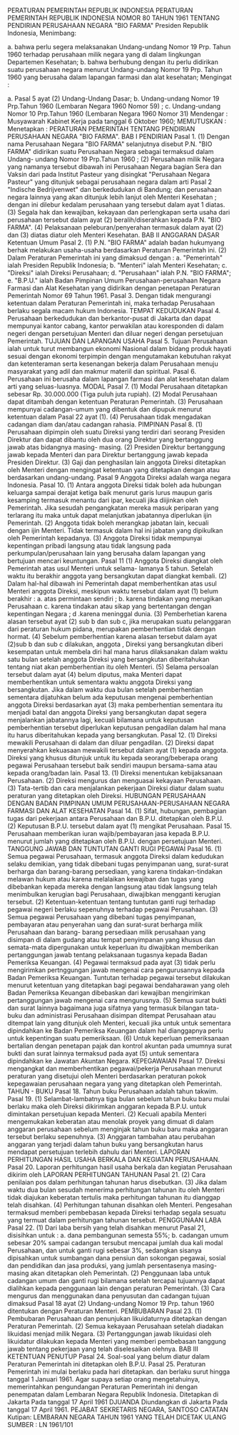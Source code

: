  PERATURAN PEMERINTAH REPUBLIK INDONESIA PERATURAN PEMERINTAH REPUBLIK INDONESIA NOMOR 80 TAHUN 1961 TENTANG PENDIRIAN PERUSAHAAN NEGARA "BIO FARMA" Presiden Republik Indonesia,
Menimbang:

a. bahwa perlu segera melaksanakan Undang-undang Nomor 19 Prp. Tahun 1960 terhadap perusahaan milik negara yang di dalam lingkungan Departemen Kesehatan;
b. bahwa berhubung dengan itu perlu didirikan suatu perusahaan negara menurut Undang-undang Nomor 19 Prp. Tahun 1960 yang berusaha dalam lapangan farmasi dan alat kesehatan;
Mengingat :

a. Pasal 5 ayat (2) Undang-Undang Dasar;
b. Undang-undang Nomor 19 Prp.Tahun 1960 (Lembaran Negara 1960 Nomor 59) ;
c. Undang-undang Nomor 10 Prp.Tahun 1960 (Lembaran Negara 1960 Nomor 31) Mendengar : Musyawarah Kabinet Kerja pada tanggal 6 Oktober 1960;
MEMUTUSKAN :
 Menetapkan : PERATURAN PEMERINTAH TENTANG PENDIRIAN PERUSAHAAN NEGARA "BIO FARMA".
BAB I PENDIRIAN Pasal 1.
(1) Dengan nama Perusahaan Negara "BIO FARMA" selanjutnya disebut P.N. "BIO FARMA" didirikan suatu Perusahaan Negara sebagai termaksud dalam Undang- undang Nomor 19 Prp.Tahun 1960 ;
(2) Perusahaan milik Negara yang namanya tersebut dibawah ini Perusahaan Negara bagian Sera dan Vaksin dari pada Institut Pasteur yang disingkat "Perusahaan Negara Pasteur" yang ditunjuk sebagai perusahaan negara dalam arti Pasal 2 "Indische Bedrijvenwet" dan berkedudukan di Bandung; dan perusahaan negara lainnya yang akan ditunjuk lebih lanjut oleh Menteri Kesehatan ; dengan ini dilebur kedalam perusahaan yang tersebut dalam ayat 1 diatas.
(3) Segala hak dan kewajiban, kekayaan dan perlengkapan serta usaha dari perusahaan tersebut dalam ayat (2) beralih/diserahkan kepada P.N. "BIO FARMA".
(4) Pelaksanaan peleburan/penyerahan termasuk dalam ayat (2) dan (3) diatas diatur oleh Menteri Kesehatan.
BAB II ANGGARAN DASAR Ketentuan Umum Pasal 2.
(1) P.N. "BIO FARMA" adalah badan hukumyang berhak melakukan usaha-usaha berdasarkan Peraturan Pemerintah ini.
(2) Dalam Peraturan Pemerintah ini yang dimaksud dengan :
a. "Pemerintah" ialah Presiden Republik Indonesia;
b. "Menteri" ialah Menteri Kesehatan;
c. "Direksi" ialah Direksi Perusahaan;
d. "Perusahaan" ialah P.N. "BIO FARMA";
e. "B.P.U." ialah Badan Pimpinan Umum Perusahaan-perusahaan Negara Farmasi dan Alat Kesehatan yang didirikan dengan penetapan Peraturan Pemerintah Nomor 69 Tahun 1961. Pasal 3. Dengan tidak mengurangi ketentuan dalam Peraturan Pemerintah ini, maka terhadap Perusahaan berlaku segala macam hukum Indonesia. TEMPAT KEDUDUKAN Pasal 4. Perusahaan berkedudukan dan berkantor-pusat di Jakarta dan dapat mempunyai kantor cabang, kantor perwakilan atau koresponden di dalam negeri dengan persetujuan Menteri dan diluar negeri dengan persetujuan Pemerintah. TUJUAN DAN LAPANGAN USAHA Pasal 5. Tujuan Perusahaan ialah untuk turut membangun ekonomi Nasional dalam bidang produk hayati sesuai dengan ekonomi terpimpin dengan mengutamakan kebutuhan rakyat dan ketenteraman serta kesenangan bekerja dalam Perusahaan menuju masyarakat yang adil dan makmur materiil dan spiritual. Pasal 6. Perusahaan ini berusaha dalam lapangan farmasi dan alat kesehatan dalam arti yang seluas-luasnya. MODAL Pasal 7.
(1) Modal Perusahaan ditetapkan sebesar Rp. 30.000.000 (Tiga puluh juta rupiah).
(2) Modal Perusahaan dapat ditambah dengan ketentuan Peraturan Pemerintah.
(3) Perusahaan mempunyai cadangan-umum yang dibentuk dan dipupuk menurut ketentuan dalam Pasal 22 ayat (1).
(4) Perusahaan tidak mengadakan cadangan diam dan/atau cadangan rahasia. PIMPINAN Pasal 8.
(1) Perusahaan dipimpin oleh suatu Direksi yang terdiri dari seorang Presiden Direktur dan dapat dibantu oleh dua orang Direktur yang bertanggung jawab atas bidangnya masing- masing.
(2) Presiden Direktur bertanggung jawab kepada Menteri dan para Direktur bertanggung jawab kepada Presiden Direktur.
(3) Gaji dan penghasilan lain anggota Direksi ditetapkan oleh Menteri dengan mengingat ketentuan yang ditetapkan dengan atau berdasarkan undang-undang.
Pasal 9
Anggota Direksi adalah warga negara Indonesia. Pasal 10.
(1) Antara anggota Direksi tidak boleh ada hubungan keluarga sampai derajat ketiga baik menurut garis lurus maupun garis kesamping termasuk menantu dari ipar, kecuali jika diijinkan oleh Pemerintah. Jika sesudah pengangkatan mereka masuk periparan yang terlarang itu maka untuk dapat melanjutkan jabatannya diperlukan ijin Pemerintah.
(2) Anggota tidak boleh merangkap jabatan lain, kecuali dengan ijin Menteri. Tidak termasuk dalam hal ini jabatan yang dipikulkan oleh Pemerintah kepadanya.
(3) Anggota Direksi tidak mempunyai kepentingan pribadi langsung atau tidak langsung pada perkumpulan/perusahaan lain yang berusaha dalam lapangan yang bertujuan mencari keuntungan.
Pasal 11
(1) Anggota Direksi diangkat oleh Pemerintah atas usul Menteri untuk selama- lamanya 5 tahun. Setelah waktu itu berakhir anggota yang bersangkutan dapat diangkat kembali.
(2) Dalam hal-hal dibawah ini Pemerintah dapat memberhentikan atas usul Menteri anggota Direksi, meskipun waktu tersebut dalam ayat (1) belum berakhir :
a. atas permintaan sendiri ;
b. karena tindakan yang merugikan Perusahaan c. karena tindakan atau sikap yang bertentangan dengan kepentingan Negara ; d .karena meninggal dunia.
(3) Pemberhetian karena alasan tersebut ayat (2) sub b dan sub c, jika merupakan suatu pelanggaran dari peraturan hukum pidana, merupakan pemberhentian tidak dengan hormat.
(4) Sebelum pemberhentian karena alasan tersebut dalam ayat (2)sub b dan sub c dilakukan, anggota , Direksi yang bersangkutan diberi kesempatan untuk membela diri hal mana harus dilaksanakan dalam waktu satu bulan setelah anggota Direksi yang bersangkutan diberitahukan tentang niat akan pemberhentian itu oleh Menteri.
(5) Selama persoalan tersebut dalam ayat (4) belum diputus, maka Menteri dapat memberhentikan untuk sementara waktu anggota Direksi yang bersangkutan. Jika dalam waktu dua bulan setelah pemberhentian sementara dijatuhkan belum ada keputusan mengenai pemberhentian anggota Direksi berdasarkan ayat (3) maka pemberhentian sementara itu menjadi batal dan anggota Direksi yang bersangkutan dapat segera menjalankan jabatannya lagi, kecuali bilamana untuk keputusan pemberhentian tersebut diperlukan keputusan pengadilan dalam hal mana itu harus diberitahukan kepada yang bersangkutan. Pasal 12.
(1) Direksi mewakili Perusahaan di dalam dan diluar pengadilan.
(2) Direksi dapat menyerahkan kekuasaan mewakili tersebut dalam ayat (1) kepada anggota. Direksi yang khusus ditunjuk untuk itu kepada seorang/beberapa orang pegawai Perusahaan tersebut baik sendiri maupun bersama-sama atau kepada orang/badan lain. Pasal 13.
(1) Direksi menentukan kebijaksanaan Perusahaan.
(2) Direksi mengurus dan menguasai kekayaan Perusahaan.
(3) Tata-tertib dan cara menjalankan pekerjaan Direksi diatur dalam suatu peraturan yang ditetapkan oleh Direksi. HUBUNGAN PERUSAHAAN DENGAN BADAN PIMPINAN UMUM PERUSAHAAN-PERUSAHAAN NEGARA FARMASI DAN ALAT KESEHATAN Pasal 14.
(1) Sifat, hubungan, pembagian tugas dari pekerjaan antara Perusahaan dan B.P.U. ditetapkan oleh B.P.U.
(2) Keputusan B.P.U. tersebut dalam ayat (1) mengikat Perusahaan. Pasal 15. Perusahaan memberikan iuran wajib/pembayaran jasa kepada B.P.U. menurut jumlah yang ditetapkan oleh B.P.U. dengan persetujuan Menteri. TANGGUNG JAWAB DAN TUNTUTAN GANTI RUGI PEGAWAI Pasal 16.
(1) Semua pegawai Perusahaan, termasuk anggota Direksi dalam kedudukan selaku demikian, yang tidak dibebani tugas penyimpanan uang, surat-surat berharga dan barang-barang persediaan, yang karena tindakan-tindakan melawan hukum atau karena melalaikan kewajiban dan tugas yang dibebankan kepada mereka dengan langsung atau tidak langsung telah menimbulkan kerugian bagi Perusahaan, diwajibkan mengganti kerugian tersebut.
(2) Ketentuan-ketentuan tentang tuntutan ganti rugi terhadap pegawai negeri berlaku sepenuhnya terhadap pegawai Perusahaan.
(3) Semua pegawai Perusahaan yang dibebani tugas penyimpanan, pembayaran atau penyerahan uang dan surat-surat berharga milik Perusahaan dan barang- barang persediaan milik perusahaan yang disimpan di dalam gudang atau tempat penyimpanan yang khusus dan semata-mata dipergunakan untuk keperluan itu diwajibkan memberikan pertanggungan jawab tentang pelaksanaan tugasnya kepada Badan Pemeriksa Keuangan.
(4) Pegawai termaksud pada ayat (3) tidak perlu mengirimkan pertnggungan jawab mengenai cara pengurusannya kepada Badan Pemeriksa Keuangan. Tuntutan terhadap pegawai tersebut dilakukan menurut ketentuan yang ditetapkan bagi pegawai bendaharawan yang oleh Badan Pemeriksa Keuangan dibebaskan dari kewajiban mengirimkan pertanggungan jawab mengenai cara mengurusnya.
(5) Semua surat bukti dan surat lainnya bagaimana juga sifatnya yang termasuk bilangan tata-buku dan administrasi Perusahaan disimpan ditempat Perusahaan atau ditempat lain yang ditunjuk oleh Menteri, kecuali jika untuk untuk sementara dipindahkan ke Badan Pemeriksa Keuangan dalam hal dianggapnya perlu untuk kepentingan suatu pemeriksaan.
(6) Untuk keperluan pemeriksanaan bertalian dengan penetapan pajak dan kontrol akuntan pada umumnya surat bukti dan surat lainnya termaksud pada ayat (5) untuk sementara dipindahkan ke Jawatan Akuntan Negara. KEPEGAWAIAN Pasal 17. Direksi mengangkat dan memberhentikan pegawai/pekerja Perusahaan menurut peraturan yang disetujui oleh Menteri berdasarkan peraturan pokok kepegawaian perusahaan negara yang yang ditetapkan oleh Pemerintah. TAHUN - BUKU Pasal 18. Tahun buku Perusahaan adalah tahun takwim. Pasal 19.
(1) Selambat-lambatnya tiga bulan sebelum tahun buku baru mulai berlaku maka oleh Direksi dikirimkan anggaran kepada B.P.U. untuk dimintakan persetujuan kepada Menteri.
(2) Kecuali apabila Menteri mengemukakan keberatan atau menolak proyek yang dimuat di dalam anggaran perusahaan sebelum menginjak tahun buku baru maka anggaran tersebut berlaku sepenuhnya.
(3) Anggaran tambahan atau perubahan anggaran yang terjadi dalam tahun buku yang bersangkutan harus mendapat persetujuan terlebih dahulu dari Menteri. LAPORAN PERHITUNGAN HASIL USAHA BERKALA DAN KEGIATAN PERUSAHAAN. Pasal 20. Laporan perhitungan hasil usaha berkala dan kegiatan Perusahaan dikirim oleh LAPORAN PERHITUNGAN TAHUNAN Pasal 21.
(2) Cara penilaian pos dalam perhitungan tahunan harus disebutkan.
(3) Jika dalam waktu dua bulan sesudah menerima perhitungan tahunan itu oleh Menteri tidak diajukan keberatan tertulis maka perhitungan tahunan itu dianggap telah disahkan.
(4) Perhitungan tahunan disahkan oleh Menteri. Pengesahan termaksud memberi pembebasan kepada Direksi terhadap segala sesuatu yang termuat dalam perhitungan tahunan tersebut. PENGGUNAAN LABA Pasal 22.
(1) Dari laba bersih yang telah disahkan menurut Pasal 21, disisihkan untuk :
a. dana pembangunan semesta 55%;
b. cadangan umum sebesar 20% sampai cadangan tersubut mencapai jumlah dua kali modal Perusahaan, dan untuk ganti rugi sebesar 3%, sedangkan sisanya dipisahkan untuk sumbangan dana pensiun dan sokongan pegawai, sosial dan pendidikan dan jasa produksi, yang jumlah persentasenya masing-masing akan ditetapkan oleh Pemerintah.
(2) Penggunaan laba untuk cadangan umum dan ganti rugi bilamana setelah tercapai tujuannya dapat dialihkan kepada penggunaan lain dengan peraturan Pemerintah.
(3) Cara mengurus dan menggunakan dana penyusutan dan cadangan tujuan dimaksud Pasal 18 ayat (2) Undang-undang Nomor 19 Prp. tahun 1960 ditentukan dengan Peraturan Menteri. PEMBUBARAN Pasal 23.
(1) Pembubaran Perusahaan dan penunjukan likuidaturnya ditetapkan dengan Peraturan Pemerintah.
(2) Semua kekayaan Perusahaan setelah diadakan likuidasi menjad milik Negara.
(3) Pertanggungan jawab likuidasi oleh likuidatur dilakukan kepada Menteri yang memberi pembebasan tanggung jawab tentang pekerjaan yang telah diselesaikan olehnya.
BAB III KETENTUAN PENUTUP Pasal 24. Soal-soal yang belum diatur dalam Peraturan Pemerintah ini ditetapkan oleh B.P.U. Pasal 25. Peraturan Pemerintah ini mulai berlaku pada hari ditetapkan. dan berlaku surut hingga tanggal 1 Januari 1961. Agar supaya setiap orang mengetahuinya, memerintahkan pengundangan Peraturan Pemerintah ini dengan penempatan dalam Lembaran Negara Republik Indonesia. Ditetapkan di Jakarta Pada tanggal 17 April 1961 DJUANDA Diundangkan di Jakarta Pada tanggal 17 April 1961. PEJABAT SEKRETARIS NEGARA, SANTOSO CATATAN Kutipan: LEMBARAN NEGARA TAHUN 1961 YANG TELAH DICETAK ULANG SUMBER : LN 1961/101